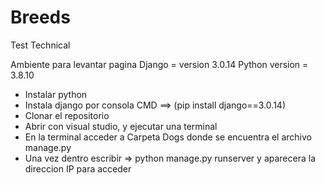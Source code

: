 # Breeds
Test Technical

Ambiente para levantar pagina
Django = version 3.0.14
Python version = 3.8.10
- Instalar python 
- Instala django por consola CMD  ==> (pip install django==3.0.14)
- Clonar el repositorio
- Abrir con visual studio, y ejecutar una terminal
- En la terminal acceder a Carpeta Dogs donde se encuentra el archivo manage.py
- Una vez dentro escribir => python manage.py runserver y aparecera la direccion IP para acceder
